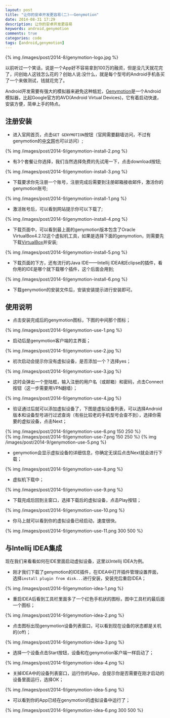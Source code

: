 ```yaml
---
layout: post
title: "让你的安卓开发更容易(二)——Genymotion"
date: 2014-08-31 17:29
description: 让你的安卓开发更容易
keywords: android,genymotion
comments: true
categories: code
tags: [android,genymotion]
---
```

  
{% img /images/post/2014-8/genymotion-logo.jpg %}  
  
以前听过一个笑话，说是一个App好不容易拿到100万的融资，但是没几天就花完了，问创始人这钱怎么花的？创始人说:没什么，就是每个型号的Android手机各买了一个来做测试，钱就花完了。  
  
Android开发需要有强大的模拟器来避免这种尴尬，[Genymotion][genymotion-index]是一个Android模拟器，比起Google官方的AVD(Android Virtual Devices)，它有着启动快速，安装方便，简单上手的特点。
<!--more-->

## 注册安装
* 进入官网首页，点击`GET GENYMOTION`按钮（官网需要翻墙访问，不过有genymotion的[中文网][genymotion-ch]也可以访问）;
  
{% img /images/post/2014-9/genymotion-install-2.png %}  
  
* 有3个套餐让你选择，我们当然选择免费的先试用一下，点击download按钮;
  
{% img /images/post/2014-9/genymotion-install-3.png %}  
  
* 下载要求你先注册一个账号，注册完成后需要到注册邮箱接收邮件，激活你的genymotion账号;
  
{% img /images/post/2014-9/genymotion-install-1.png %}  
  
* 激活账号后，可以看到网站提示你可以下载了;
  
{% img /images/post/2014-9/genymotion-install-4.png %}  
  
* 下载页面中，可以看到最上面的genymotion版本包含了Oracle VirtualBox4.2.12这个虚拟机工具，如果是选择下面的genymotion，则需要先下载[VirtualBox][virtualbox]并安装;
  
{% img /images/post/2014-9/genymotion-install-5.png %}  
  
* 下载页面的下方，还有流行的Java IDE——Intellij IDEA和Eclipse的插件，看你用的IDE是哪个就下载哪个插件，这个后面会用到;
  
{% img /images/post/2014-9/genymotion-install-6.png %}  
  
* 下载genymotion的安装文件后，安装安装提示进行安装即可。

## 使用说明

* 点击安装完成后的genymotion图标，下图的中间那个图标；  
  
{% img /images/post/2014-9/genymotion-use-1.png %}  
  
* 启动后是genymotion客户端的主界面；  
  
{% img /images/post/2014-9/genymotion-use-2.jpg %}  
  
* 初次启动会提示你没有虚拟设备，是否添加一个？选择yes；  
  
{% img /images/post/2014-9/genymotion-use-3.jpg %}  
  
* 这时会弹出一个登陆框，输入注册的用户名（或邮箱）和密码，点击Connect按钮（这一步需要用VPN翻墙）；  
  
{% img /images/post/2014-9/genymotion-use-4.jpg %}  
  
* 验证通过后就可以添加虚拟设备了，下图是虚拟设备列表，可以选择Android版本和设备型号进行过滤查询（有些比较老的手机型号会查不到），选择你需要的虚拟设备，点击Next；  
  
{% img /images/post/2014-9/genymotion-use-6.png 150 250 %}  
{% img /images/post/2014-9/genymotion-use-7.png 150 250 %} 
{% img /images/post/2014-9/genymotion-use-5.png %}   
  
* genymotion会显示虚拟设备的详细信息，你确定无误后点击Next就会进行下载；  
  
{% img /images/post/2014-9/genymotion-use-8.png %}  
  
* 虚拟机下载中；  
  
{% img /images/post/2014-9/genymotion-use-9.png %}  
  
* 下载完成后回到主窗口，选择下载后的虚拟设备，点击Play按钮；  
  
{% img /images/post/2014-9/genymotion-use-10.png %}  
  
* 你马上就可以看到你的虚拟设备已经启动，速度很快。  
  
{% img /images/post/2014-9/genymotion-use-11.png 300 500 %}  
  
## 与Intellij IDEA集成
现在我们来看看如何在IDE里面启动虚拟设备，这里以Intellij IDEA为例。  
  
* 刚才我们下载了genymotion的IDE插件，在IDEA中打开插件管理设置界面，选择`install plugin from disk...`进行安装，安装完后重启IDEA；

{% img /images/post/2014-9/genymotion-idea-1.png %}  
  
* 重启IDEA后看到工具栏里面多了一个红色手机状的图标，图中工具栏的最后面一个图标；

{% img /images/post/2014-9/genymotion-idea-2.png %}  
  
* 点击图标出现genymotion设备列表窗口，可以看到现在设备的状态都是关机的(off)；

{% img /images/post/2014-9/genymotion-idea-3.png %}  
  
* 选择一个设备点击Start按钮，设备和在genymotion客户端一样启动了；

{% img /images/post/2014-9/genymotion-idea-4.png %}  
  
* 关掉IDEA中的设备列表窗口，运行你的App，会提示你是否需要在刚才启动的设备里面运行，选择OK；

{% img /images/post/2014-9/genymotion-idea-5.png %}  
  
* 可以看到你的App已经在genymotion的虚拟设备中运行了；

{% img /images/post/2014-9/genymotion-idea-6.png 300 500 %}  
  


[genymotion-index]: http://www.genymotion.com/
[genymotion-ch]: http://www.genymotion.cn/
[virtualbox]: https://www.virtualbox.org/

